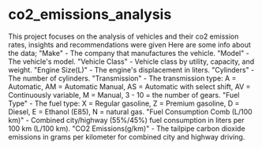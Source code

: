# co2_emissions_analysis
This project focuses on the analysis of vehicles and their co2 emission rates, insights and recommendations were given
Here are some info about the data;
"Make" - The company that manufactures the vehicle.
"Model" - The vehicle's model.
"Vehicle Class" - Vehicle class by utility, capacity, and weight.
"Engine Size(L)" - The engine's displacement in liters.
"Cylinders" - The number of cylinders.
"Transmission" - The transmission type: A = Automatic, AM = Automatic Manual, AS = Automatic with select shift, AV = Continuously variable, M = Manual, 3 - 10 = the number of gears.
"Fuel Type" - The fuel type: X = Regular gasoline, Z = Premium gasoline, D = Diesel, E = Ethanol (E85), N = natural gas.
"Fuel Consumption Comb (L/100 km)" - Combined city/highway (55%/45%) fuel consumption in liters per 100 km (L/100 km).
"CO2 Emissions(g/km)" - The tailpipe carbon dioxide emissions in grams per kilometer for combined city and highway driving.
